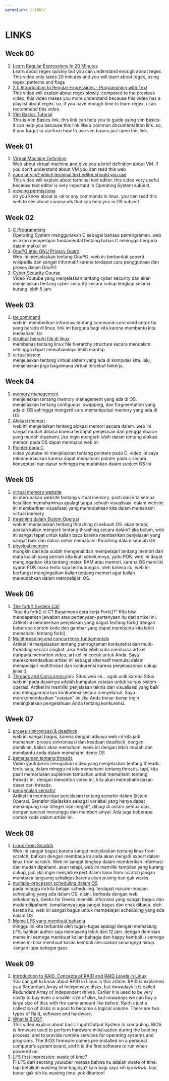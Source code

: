 ```yaml
---
permalink: /LINKS/
---
```


# LINKS

## Week 00
1. [Learn Regular Expressions In 20 Minutes](https://www.youtube.com/watch?v=rhzKDrUiJVk)<br>
Learn about regex quickly but you can understand enough about regex. This video only takes 20 minutes and you will learn about regex, using regex, patterns and flags
2. [2.1: Introduction to Regular Expressions - Programming with Text](https://www.youtube.com/watch?v=7DG3kCDx53c)<br>
This video will explain about regex slowly. compared to the previous video, this video makes you more understand because this video has a playlist about regex. so, if you have enough time to learn regex, i can recommend this video.
3. [Vim Basics Tutorial](https://www.howtoforge.com/vim-basics#:~:text=Vim%20is%20a%20powerful%20text,editor%2C%20run%20the%20command%3A%20vim)<br>
This is Vim Basics link. this link can help you to guide using vim basics. it can help you because this link like a common documentatiton link. so, if you forget or confuse how to use vim basics just open this link.


## Week 01
1. [Virtual Machine Definition](https://www.stackpath.com/edge-academy/what-are-edge-vms/)<br>
Web about virtual machine and give you a brief definition about VM. if you don't understand about VM you can read this web
2. [nano or vim? which terminal text editor should you use](https://www.youtube.com/watch?v=vAwo7CLWlUc)<br>
This video will explain about terminal text editor. this video very useful because text editor is very important in Operating System subject.
3. [viewing permissions](https://www.youtube.com/watch?v=vAwo7CLWlUc)<br>
do you know about ls -al or any commands in linux. you can read this web to see about commands that can help you in OS subject 


## Week 02
1. [C Programming](https://www.researchgate.net/publication/342640273_Fundamentals_of_C_Programming)<br>
Operating System menggunakan C sebagai bahasa pemrograman. web ini akan mempelajari fundamental tentang bahas C sehingga berguna dalam matkul ini
2. [GnuPG atau GNU Privacy Guard](https://lms.onnocenter.or.id/wiki/index.php/GNU_Privacy_Guard)<br>
Web ini menjelaskan tentang GnuPG. web ini berbentuk seperti wikipedia dan sangat informatif karena terdapat cara penggunaan dan proses dalam GnuPG
3. [Cyber Security Course](https://www.youtube.com/watch?v=U_P23SqJaDc)<br>
Video Youtube yang menjelaskan tentang cyber security dan akan menjelaskan tentang cyber security secara cukup lengkap selama kurang lebih 5 jam.


## Week 03
1. [tar command](https://www.tecmint.com/18-tar-command-examples-in-linux/)<br>
web ini memberikan informasi tentang command-command untuk tar yang berada di linux. link ini berguna bagi kita karena membantu kita memahami tar
2. [struktur hierarki file di linux](https://www.geeksforgeeks.org/linux-file-hierarchy-structure/)<br>
membahas tentang linux file hierarchy structure secara mendalam. sehingga dapat memahaminya lebih mantap
3. [virtual sistem](https://opensource.com/article/19/3/virtual-filesystems-linux)<br>
menjelaskan tentang virtual sistem yang ada di komputer kita. lalu, menjelaskan juga bagaimana virtual tersebut bekerja.


## Week 04
1. [memory management](https://www.guru99.com/os-memory-management.html)<br>
menjelaskan tentang memory management yang ada di OS. menjelaskan tentang contiguous, swapping, dan fragmentation yang ada di OS sehingga mengerti cara memanipulasi memory yang ada di OS
2. [Alokasi memori](https://www.cs.uah.edu/~rcoleman/Common/C_Reference/MemoryAlloc.html)<br>
web ini menjelaskan tentang alokasi memori secara dalam. web ini sangat mudah dibaca karena terdapat penjelasan dan penggambaran yang mudah dipahami. jika ingin mengerti lebih dalam tentang alokasi memori pada OS dapat membaca web ini
3. [Pointer pada C](https://www.youtube.com/watch?v=f2i0CnUOniA)<br>
video youtube ini menjelaskan tentang pointers pada C. video ini saya rekomendasikan karena dapat memahami pointer pada c secara konseptual dan dasar sehingga memudahkan dalam subject OS ini


## Week 05
1. [virtual memory website](https://www.cs.uic.edu/~jbell/CourseNotes/OperatingSystems/9_VirtualMemory.html)<br>
ini merupakan website tentang virtual memory. pasti dari kita semua kesulitan memahaminya apalagi tanpa sebuah visualisasi. dalam website ini memberikan visualisasi yang memudahkan kita dalam memahami virtual memory
2. [thrashing dalam Sistem Operasi](https://www.studytonight.com/operating-system/thrashing-in-operating-system)<br>
web ini menjelaskan tentang thrashing di sebuah OS. akan tetapi, apakah kalian mengerti tentang thrashing secara dalam? jika belum, web ini sangat tepat untuk kalian baca karena memberikan penjelasan yang sangat baik dan dalam untuk memahami thrashing dalam sebuah OS
3. [physical memory](https://www.sciencedirect.com/topics/computer-science/physical-memory)<br>
mungkin dari kita sudah mengenal dan mempelajari tentang memori dari mata kuliah yang pernah kita ikuti sebelumnya, yaitu POK. web ini dapat mengingatkan kita tentang materi RAM atau memori. karena OS memiliki syarat POK maka tentu saja berhubungan. oleh karena itu, web ini berfungsi mengingatkan kalian tentang memori agar kalian memudahkan dalam mempelajari OS.

## Week 06
1. [The fork() System Call](https://www.csl.mtu.edu/cs4411.ck/www/NOTES/process/fork/create.html)<br>
“Apa itu fork() di C? Bagaimana cara kerja Fork()?” Kita bisa mendapatkan jawaban atas pertanyaan-pertanyaan itu dari artikel ini. Artikel ini memberikan penjelasan yang bagus tentang fork() dengan beberapa contoh kode dan gambar yang dapat membantu kita lebih memahami tentang fork().
2. [Multithreading and concurrency fundamentals](https://www.educative.io/blog/multithreading-and-concurrency-fundamentals)<br>
Artikel ini menjelaskan tentang pemrograman konkurensi dan multi-threading secara singkat. Jika Anda lebih suka membaca artikel daripada menonton video, artikel ini cocok untuk Anda. Saya merekomendasikan artikel ini sebagai alternatif memulai dalam mempelajari multithread dan konkurensi karena penjelasannya cukup jelas :)
3. [Threads and Concurrency](https://applied-programming.github.io/Operating-Systems-Notes/3-Threads-and-Concurrency/)br>
Situs web ini… agak unik karena Situs web ini pada dasarnya adalah kumpulan catatan untuk kursus sistem operasi. Artikel ini memiliki penjelasan teknis dan visualisasi yang baik dan menggambarkan konkurensi secara menyeluruh. Saya merekomendasikan "catatan" ini jika Anda benar-benar ingin meningkatkan pengetahuan Anda tentang konkurensi.

## Week 07
1. [proses sinkronisasi & deadlock](https://generalnote.com/Computer-Fundamental/Operation-System/Process-Synchronization.php)<br>
web ini sangat bagus, karena dengan adanya web ini kita jadi memahami proses sinkronisasi dan keadaan deadlock. dengan demikian, kalian akan memahami week ini dengan lebih mudah dan membantu anda dalam memahami demo OS
2. [pemahaman tentang threads](https://www.youtube.com/watch?v=LOfGJcVnvAk)<br>
Video youtube ini merupakan video yang menjelaskan tentang threads. tentu saja, dalam minggu ini kita memahami tentang threads. tapi, kita pasti memerlukan suplemen tambahan untuk memahami tentang threads ini. dengan menonton video ini, kita akan memahami dasar-dasar dari threads.
3. [pengenalan semafor](https://www.studytonight.com/operating-system/introduction-to-semaphores)<br>
Artikel ini memberikan penjelasan tentang semafor dalam Sistem Operasi. Semafor dijelaskan sebagai variabel yang hanya dapat menampung nilai Integer non-negatif, dibagi di antara semua utas, dengan operasi menunggu dan memberi sinyal. Ada juga beberapa contoh kode dalam artikel ini.

## Week 08
1. [Linux From Scratch](https://www.linuxfromscratch.org/lfs/view/11.0/)<br>
Web ini sangat bagus karena sangat menjelaskan tentang linux from scratch, bahkan dengan membaca ini anda akan menjadi expert dalam linux from scratch. Web ini sangat lengkap dalam memberikan informasi dan mudah dipahami. akan tetapi, web ini memiliki tampilan yang kurang cukup, jadi jika ingin menjadi expert dalam linux from scratch jangan membaca langsung sekaligus karena akan pusing dan gak waras.
2. [multiple-processor scheduling dalam OS](https://www.geeksforgeeks.org/multiple-processor-scheduling-in-operating-system/)<br>
pada minggu ini kita belajar scheduling. terdapat macam-macam scheduling yang ada dalam OS. disini, berbeda dengan web sebelumnya, Geeks for Geeks memiliki informasi yang sangat bagus dan mudah dipahami. tampilannya juga sangat bagus dan enak dibaca. oleh karena itu, web ini sangat bagus untuk mempelajari scheduling yang ada dalam OS
3. [Meme LFS yang membuat bahagia](https://www.youtube.com/watch?v=6p3e3vii4aQ)<br>
minggu ini kita terbantai oleh tugas-tugas apalagi dengan memasang LFS. bahkan author saja memasang lebih dari 12 jam. dengan demikian meme ini semoga membuat kalian bahagia dan happy kembali :) semoga meme ini bisa membuat kalian kembali merasakan senangnya hidup. Jangan lupa bahagia gaes.

## Week 09
1. [Introduction to RAID, Concepts of RAID and RAID Levels in Linux](https://www.linuxfromscratch.org/lfs/view/11.0/)<br>
You can get to know about RAID in Linux in this article. RAID is explained as a Redundant Array of Inexpensive disks, but nowadays it is called Redundant Array of Independent drives. Earlier it is used to be very costly to buy even a smaller size of disk, but nowadays we can buy a large size of disk with the same amount like before. Raid is just a collection of disks in a pool to become a logical volume. There are two types of Raid, software and hardware.
2. [What is BIOS?](https://www.youtube.com/watch?v=ncUmWthHrU0)<br>
This video explain about basic Input/Output System In computing. BIOS is firmware used to perform hardware initialization during the booting process, and to provide runtime services for operating systems and programs. The BIOS firmware comes pre-installed on a personal computer’s system board, and it is the first software to run when powered on.
3. [LFS first impression: waste of time?](https://www.youtube.com/watch?v=1eOdaXS-wVE)<br>
FI LFS dari seorang youtuber merasa bahwa itu adalah waste of time. tapi betulkah wasting time baginya? kalo bagi saya sih iya wkwk. tapi, bener gak sih itu wasting time. yuk ditonton!
